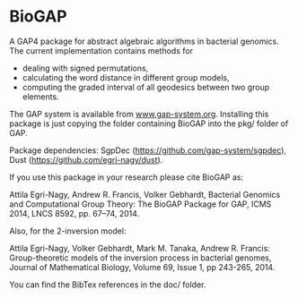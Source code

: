 # BioGAP

A GAP4 package for abstract algebraic algorithms in bacterial genomics.
The current implementation contains methods for

* dealing with signed permutations,
* calculating the word distance in different group models,
* computing the graded interval of all geodesics between two group elements.

The GAP system is available from www.gap-system.org. Installing this package is just copying the folder containing 
BioGAP into the pkg/ folder of GAP.

Package dependencies: SgpDec (https://github.com/gap-system/sgpdec),
                      Dust (https://github.com/egri-nagy/dust).

If you use this package in your research please cite BioGAP as:

Attila Egri-Nagy, Andrew R. Francis, Volker Gebhardt,
Bacterial Genomics and Computational Group Theory: The BioGAP Package for GAP,
ICMS 2014, LNCS 8592, pp. 67–74, 2014.

Also, for the 2-inversion model:

Attila Egri-Nagy, Volker Gebhardt, Mark M. Tanaka, Andrew R. Francis:
Group-theoretic models of the inversion process in bacterial genomes,
Journal of Mathematical Biology, Volume 69, Issue 1, pp 243-265, 2014.


You can find the BibTex references in the doc/ folder.
